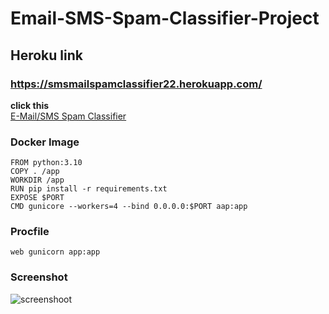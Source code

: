 # Email-SMS-Spam-Classifier-Project

## Heroku link
### https://smsmailspamclassifier22.herokuapp.com/

**click this**<br>
[E-Mail/SMS Spam Classifier](https://smsmailspamclassifier22.herokuapp.com/)



### Docker Image

    FROM python:3.10
    COPY . /app
    WORKDIR /app
    RUN pip install -r requirements.txt
    EXPOSE $PORT
    CMD gunicore --workers=4 --bind 0.0.0.0:$PORT aap:app
    
    
### Procfile
    web gunicorn app:app

### Screenshot

![screenshoot](https://user-images.githubusercontent.com/84202477/191621781-1a0a05d7-cbe3-48fd-a8fe-2495aa27abde.PNG)
